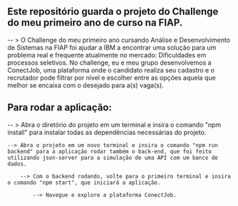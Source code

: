 ## Este repositório guarda o projeto do Challenge do meu primeiro ano de curso na FIAP.

-- > O Challenge do meu primeiro ano cursando Análise e Desenvolvimento de Sistemas na FIAP foi ajudar a IBM a encontrar uma solução para um problema real e frequente atualmente no mercado: Dificuldades em processos seletivos. No challenge, eu e meu grupo desenvolvemos a ConectJob, uma plataforma onde o candidato realiza seu cadastro e o recrutador pode filtrar por nível e escolher entre as opções aquela que melhor se encaixa com o desejado para a(s) vaga(s).



## Para rodar a aplicação:

-- > Abra o diretório do projeto em um terminal e insira o comando "npm install" para instalar todas as dependências necessárias do projeto.

    --> Abra o projeto em um novo terminal e insira o comando "npm run backend" para a aplicação rodar também o back-end, que foi feito utilizando json-server para a simulação de uma API com um banco de dados.

        --> Com o backend rodando, volte para o primeiro terminal e insira o comando "npm start", que iniciará a aplicação.

            --> Navegue e explore a plataforma ConectJob.
